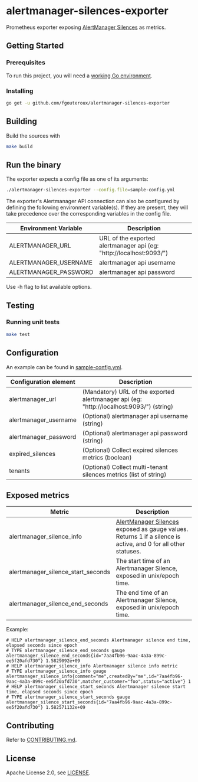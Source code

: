 # alertmanager-silences-exporter
Prometheus exporter exposing [AlertManager Silences](https://prometheus.io/docs/alerting/alertmanager/#silences) as metrics.

## Getting Started

### Prerequisites

To run this project, you will need a [working Go environment](https://golang.org/doc/install).

### Installing

```bash
go get -u github.com/fgouteroux/alertmanager-silences-exporter
```

## Building

Build the sources with

```bash
make build
```

## Run the binary

The exporter expects a config file as one of its arguments:

```bash
./alertmanager-silences-exporter --config.file=sample-config.yml
```

The exporter's Alertmanager API connection can also be configured by defining the following environment variable(s). If they are present, they will take precedence over the corresponding variables in the config file.

Environment Variable | Description
---------------------| -----------
ALERTMANAGER_URL | URL of the exported alertmanager api (eg: "http://localhost:9093/")
ALERTMANAGER_USERNAME | alertmanager api username
ALERTMANAGER_PASSWORD | alertmanager api password


Use -h flag to list available options.

## Testing

### Running unit tests

```bash
make test
```

## Configuration

An example can be found in
[sample-config.yml](https://github.com/fgouteroux/alertmanager-silences-exporter/blob/master/sample-config.yml).

Configuration element | Description
--------------------- | -----------
alertmanager_url | (Mandatory) URL of the exported alertmanager api (eg: "http://localhost:9093/") (string)
alertmanager_username | (Optional) alertmanager api username (string)
alertmanager_password | (Optional) alertmanager api password (string)
expired_silences | (Optional) Collect expired silences metrics (boolean)
tenants          | (Optional) Collect multi-tenant silences metrics (list of string)

## Exposed metrics

Metric | Description
------ | -----------
alertmanager_silence_info | [AlertManager Silences](https://prometheus.io/docs/alerting/alertmanager/#silences) exposed as gauge values. Returns 1 if a silence is active, and 0 for all other statuses.
alertmanager_silence_start_seconds | The start time of an Alertmanager Silence, exposed in unix/epoch time.
alertmanager_silence_end_seconds | The end time of an Alertmanager Silence, exposed in unix/epoch time.

Example:

```
# HELP alertmanager_silence_end_seconds Alertmanager silence end time, elapsed seconds since epoch
# TYPE alertmanager_silence_end_seconds gauge
alertmanager_silence_end_seconds{id="7aa4fb96-9aac-4a3a-899c-ee5f20afd730"} 1.5829092e+09
# HELP alertmanager_silence_info Alertmanager silence info metric
# TYPE alertmanager_silence_info gauge
alertmanager_silence_info{comment="me",createdBy="me",id="7aa4fb96-9aac-4a3a-899c-ee5f20afd730",matcher_customer="foo",status="active"} 1
# HELP alertmanager_silence_start_seconds Alertmanager silence start time, elapsed seconds since epoch
# TYPE alertmanager_silence_start_seconds gauge
alertmanager_silence_start_seconds{id="7aa4fb96-9aac-4a3a-899c-ee5f20afd730"} 1.582571132e+09
```

## Contributing

Refer to [CONTRIBUTING.md](https://github.com/fgouteroux/alertmanager-silences-exporter/blob/master/CONTRIBUTING.md).

## License

Apache License 2.0, see [LICENSE](https://github.com/fgouteroux/alertmanager-silences-exporter/blob/master/LICENSE).
